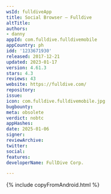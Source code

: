 ```yaml
---
wsId: fulldiveApp
title: Social Browser – Fulldive
altTitle: 
authors:
- danny
appId: com.fulldive.fulldivemobile
appCountry: ph
idd: '1233671930'
released: 2017-12-21
updated: 2023-01-17
version: 4.61.3
stars: 4.3
reviews: 43
website: https://fulldive.com/
repository: 
issue: 
icon: com.fulldive.fulldivemobile.jpg
bugbounty: 
meta: obsolete
verdict: nobtc
appHashes: 
date: 2025-01-06
signer: 
reviewArchive: 
twitter: 
social: 
features: 
developerName: FullDive Corp.

---
```


{% include copyFromAndroid.html %}